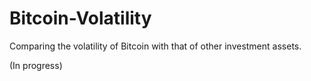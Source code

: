 # Bitcoin-Volatility
Comparing the volatility of Bitcoin with that of other investment assets.

(In progress)
